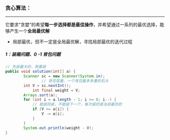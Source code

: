 ### 贪心算法：

------

​	它要求“贪婪”的希望**每一步选择都是最佳操作**，并希望通过一系列的最优选择，能够产生一个**全局最优解**

- 局部最优，但不一定是全局最优解，寻找局部最优的迭代过程

##### 1：装箱问题、0 -1 背包问题

```java
// 先装最大的，倒着装
public void solution(int[] a) {
        Scanner sc = new Scanner(System.in);
 				// 背包容量，一个背包最多多重的石头
        int V = sc.nextInt();
  			int final weight = V;
        Arrays.sort(a);
        for (int i = a.length - 1; i >= 0; i--) {
            // 能装则装，不能装下一个，每次装的是当前最优的
            if (V >= a[i]) {
                V -= a[i];
            }
        }
        System.out.println(weight - V);
}
```
